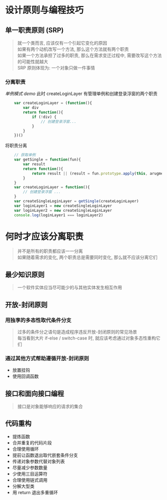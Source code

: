 # 设计原则与编程技巧

## 单一职责原则 (SRP)

> 就一个类而言, 应该仅有一个引起它变化的原因  
如果有两个动机改写一个方法, 那么这个方法就有两个职责  
如果一个方法承担了过多的职责, 那么在需求变迁过程中, 需要改写这个方法的可能性就越大  
SRP 原则体现为: 一个对象只做一件事情

### 分离职责

*单例模式 demo*
此时 createLoginLayer 有管理单例和创建登录浮窗的两个职责
```javascript
    var createLoginLayer = (function(){
        var div
        return function(){
            if (!div) {
                // 创建登录浮窗...
            }
        }
    })()
```

将职责分离

```javascript
    // 获取单例
    var getSingle = function(fun){
        var result
        return function(){
            return result || (result = fun.prototype.apply(this, arugments))
        }
    }
    var createLoginLayer = function(){
        // 创建登录浮窗 ...
    }
    var createSingleLoginLayer = getSingle(createLoginLayer)
    var loginLayer1 = new createSingleLoginLayer
    var loginLayer2 = new createSingleLoginLayer
    console.log(loginLayer1 === loginLayer2)
```

# 何时才应该分离职责

> 并不是所有的职责都应该一一分离  
如果随着需求的变化, 两个职责总是需要同时变化, 那么就不应该分离它们

## 最少知识原则

> 一个软件实体应当尽可能少的与其他实体发生相互作用

## 开放-封闭原则

### 用独享的多态性取代条件分支
> 过多的条件分之语句是造成程序违反开放-封闭原则的常见场景  
每当看到大片 if-else / switch-case 时, 就应该考虑通过对象多态性重构它们

### 通过其他方式帮助遵循开放-封闭原则
* 放置挂钩
* 使用回调函数

## 接口和面向接口编程

> 接口是对象能够响应的请求的集合

## 代码重构

* 提炼函数
* 合并重复的代码片段
* 合理使用循环
* 提前让函数退出取代嵌套条件分支
* 传递对象参数代替对象列表
* 尽量减少参数数量
* 少使用三目运算符
* 合理使用链式调用
* 分解大型类
* 用 return 退出多重循环

